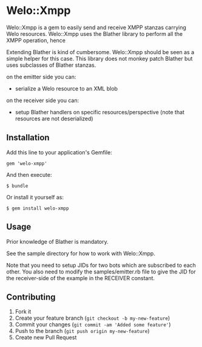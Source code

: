 # Welo::Xmpp

Welo::Xmpp is a gem to easily send and receive XMPP stanzas carrying
Welo resources.
Welo::Xmpp uses the Blather library to perform all the XMPP operation, hence

Extending Blather is kind of cumbersome.  Welo::Xmpp should be seen as a
simple helper for this case.  This library does not monkey patch Blather but
uses subclasses of Blather stanzas.

on the emitter side you can:
- serialize a Welo resource to an XML blob

on the receiver side you can:
- setup Blather handlers on specific resources/perspective
(note that resources are not deserialized)


## Installation

Add this line to your application's Gemfile:

    gem 'welo-xmpp'

And then execute:

    $ bundle

Or install it yourself as:

    $ gem install welo-xmpp

## Usage

Prior knowledge of Blather is mandatory.

See the sample directory for how to work with Welo::Xmpp.

Note that you need to setup JIDs for two bots which are subscribed to each
other. You also need to modify the samples/emitter.rb file to give the JID for
the receiver-side of the example in the RECEIVER constant.

## Contributing

1. Fork it
2. Create your feature branch (`git checkout -b my-new-feature`)
3. Commit your changes (`git commit -am 'Added some feature'`)
4. Push to the branch (`git push origin my-new-feature`)
5. Create new Pull Request
